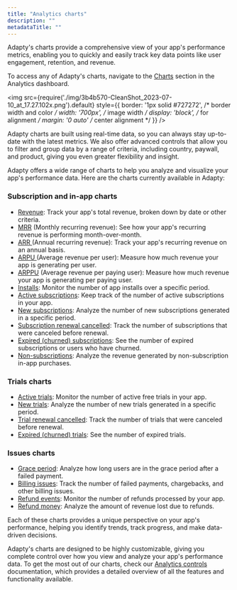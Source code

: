 ```yaml
---
title: "Analytics charts"
description: ""
metadataTitle: ""
---
```


Adapty's charts provide a comprehensive view of your app's performance metrics, enabling you to quickly and easily track key data points like user engagement, retention, and revenue. 

 To access any of Adapty's charts, navigate to the [Charts](https://app.adapty.io/analytics/charts/) section in the Analytics dashboard.


<img
  src={require('./img/3b4b570-CleanShot_2023-07-10_at_17.27.102x.png').default}
  style={{
    border: '1px solid #727272', /* border width and color */
    width: '700px', /* image width */
    display: 'block', /* for alignment */
    margin: '0 auto' /* center alignment */
  }}
/>





Adapty charts are built using real-time data, so you can always stay up-to-date with the latest metrics. We also offer advanced controls that allow you to filter and group data by a range of criteria, including country, paywall, and product, giving you even greater flexibility and insight.

Adapty offers a wide range of charts to help you analyze and visualize your app's performance data. Here are the charts currently available in Adapty:

### Subscription and in-app charts

- [Revenue](revenue): Track your app's total revenue, broken down by date or other criteria.
- [MRR](mrr) (Monthly recurring revenue): See how your app's recurring revenue is performing month-over-month.
- [ARR ](arr)(Annual recurring revenue): Track your app's recurring revenue on an annual basis.
- [ARPU ](arpu)(Average revenue per user): Measure how much revenue your app is generating per user.
- [ARPPU](arppu) (Average revenue per paying user): Measure how much revenue your app is generating per paying user.
- [Installs](installs): Monitor the number of app installs over a specific period.
- [Active subscriptions](active-subscriptions): Keep track of the number of active subscriptions in your app.
- [New subscriptions](reactivated-subscriptions): Analyze the number of new subscriptions generated in a specific period.
- [Subscription renewal cancelled](cancelled-subscriptions): Track the number of subscriptions that were canceled before renewal.
- [Expired (churned) subscriptions](churned-expired-subscriptions): See the number of expired subscriptions or users who have churned.
- [Non-subscriptions](non-subscriptions): Analyze the revenue generated by non-subscription in-app purchases.

### Trials charts

- [Active trials](active-trials): Monitor the number of active free trials in your app.
- [New trials](new-trials): Analyze the number of new trials generated in a specific period.
- [Trial renewal cancelled](trials-renewal-cancelled): Track the number of trials that were canceled before renewal.
- [Expired (churned) trials](expired-churned-trials): See the number of expired trials.

### Issues charts

- [Grace period](grace-period): Analyze how long users are in the grace period after a failed payment.
- [Billing issues](billing-issue): Track the number of failed payments, chargebacks, and other billing issues.
- [Refund events](refund-events): Monitor the number of refunds processed by your app.
- [Refund money](refund-money): Analyze the amount of revenue lost due to refunds.

Each of these charts provides a unique perspective on your app's performance, helping you identify trends, track progress, and make data-driven decisions.

Adapty's charts are designed to be highly customizable, giving you complete control over how you view and analyze your app's performance data. To get the most out of our charts, check our [Analytics controls](controls-filters-grouping-compare-proceeds) documentation, which provides a detailed overview of all the features and functionality available.